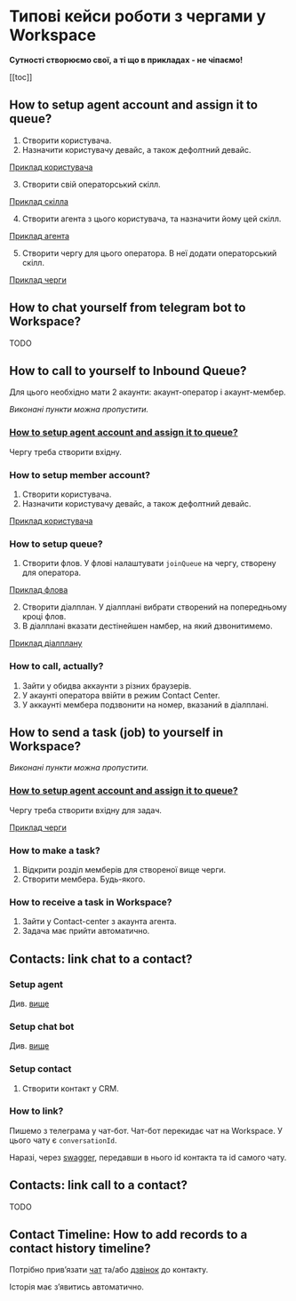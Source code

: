 # Типові кейси роботи з чергами у Workspace

**Сутності створюємо свої, а ті що в прикладах - не чіпаємо!**

[[toc]]

## How to setup agent account and assign it to queue?

1. Створити користувача.
2. Назначити користувачу девайс, а також дефолтний девайс.

[Приклад користувача](https://dev.webitel.com/directory/users/9528)

3. Створити свій операторський скілл.

[Приклад скілла](https://dev.webitel.com/lookups/skills/277)

4. Створити агента з цього користувача, та назначити йому цей скілл.

[Приклад агента](https://dev.webitel.com/contact-center/agents/3709)

5. Створити чергу для цього оператора. В неї додати операторський скілл.

[Приклад черги](https://dev.webitel.com/contact-center/queues/730)

## How to chat yourself from telegram bot to Workspace?

TODO

## How to call to yourself to Inbound Queue?

Для цього необхідно мати 2 акаунти: акаунт-оператор і акаунт-мембер.

_Виконані пункти можна пропустити._

### [How to setup agent account and assign it to queue?](#how-to-setup-agent-account-and-assign-it-to-queue)
Чергу треба створити вхідну.

### How to setup member account?

1. Створити користувача.
2. Назначити користувачу девайс, а також дефолтний девайс.

[Приклад користувача](https://dev.webitel.com/directory/users/10555)

### How to setup queue?

1. Створити флов. У флові налаштувати `joinQueue` на чергу, створену для оператора.

[Приклад флова](https://dev.webitel.com/routing/flow/1331?editor=diagram)

2. Створити діалплан. У діалплані вибрати створений на попередньому кроці флов.
3. В діалплані вказати дестінейшен намбер, на який дзвонитимемо.

[Приклад діалплану](https://dev.webitel.com/routing/dialplan/109)

### How to call, actually?
1. Зайти у обидва аккаунти з різних браузерів.
2. У акаунті оператора ввійти в режим Contact Center.
3. У аккаунті мембера подзвонити на номер, вказаний в діалплані.

## How to send a task (job) to yourself in Workspace?

_Виконані пункти можна пропустити._

### [How to setup agent account and assign it to queue?](#how-to-setup-agent-account-and-assign-it-to-queue)

Чергу треба створити вхідну для задач.

[Приклад черги](https://dev.webitel.com/contact-center/queues/505)

### How to make a task?

1. Відкрити розділ мемберів для створеної вище черги.
2. Створити мембера. Будь-якого.

### How to receive a task in Workspace?
1. Зайти у Contact-center з акаунта агента.
2. Задача має прийти автоматично.

## Contacts: link chat to a contact?

### Setup agent

Див. [вище](#how-to-setup-agent-account-and-assign-it-to-queue)

### Setup chat bot

Див. [вище](#how-to-chat-yourself-from-telegram-bot-to-workspace)

### Setup contact

1. Створити контакт у CRM.

### How to link?

Пишемо з телеграма у чат-бот. Чат-бот перекидає чат на Workspace. У цього чату є `conversationId`.

Наразі, через [swagger](https://swagger.webitel.com/#/ContactLinkingService/ContactLinkingService_LinkContactToClient),
передавши в нього id контакта та id самого чату.

## Contacts: link call to a contact?

TODO

## Contact Timeline: How to add records to a contact history timeline?

Потрібно привʼязати [чат](#contacts-link-chat-to-a-contact) та/або [дзвінок](#contacts-link-call-to-a-contact) до контакту.

Історія має зʼявитись автоматично.
